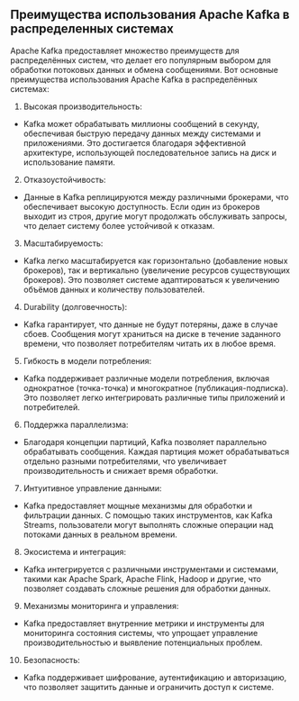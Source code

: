 ## Преимущества использования Apache Kafka в распределенных системах

Apache Kafka предоставляет множество преимуществ для распределённых систем, что делает его популярным выбором для обработки потоковых данных и обмена сообщениями. Вот основные преимущества использования Apache Kafka в распределённых системах:

1. Высокая производительность:
- Kafka может обрабатывать миллионы сообщений в секунду, обеспечивая быструю передачу данных между системами и приложениями. Это достигается благодаря эффективной архитектуре, использующей последовательное запись на диск и использование памяти.

2. Отказоустойчивость:
- Данные в Kafka реплицируются между различными брокерами, что обеспечивает высокую доступность. Если один из брокеров выходит из строя, другие могут продолжать обслуживать запросы, что делает систему более устойчивой к отказам.

3. Масштабируемость:
- Kafka легко масштабируется как горизонтально (добавление новых брокеров), так и вертикально (увеличение ресурсов существующих брокеров). Это позволяет системе адаптироваться к увеличению объёмов данных и количеству пользователей.

4. Durability (долговечность):
- Kafka гарантирует, что данные не будут потеряны, даже в случае сбоев. Сообщения могут храниться на диске в течение заданного времени, что позволяет потребителям читать их в любое время.

5. Гибкость в модели потребления:
- Kafka поддерживает различные модели потребления, включая однократное (точка-точка) и многократное (публикация-подписка). Это позволяет легко интегрировать различные типы приложений и потребителей.

6. Поддержка параллелизма:
- Благодаря концепции партиций, Kafka позволяет параллельно обрабатывать сообщения. Каждая партиция может обрабатываться отдельно разными потребителями, что увеличивает производительность и снижает время обработки.

7. Интуитивное управление данными:
- Kafka предоставляет мощные механизмы для обработки и фильтрации данных. С помощью таких инструментов, как Kafka Streams, пользователи могут выполнять сложные операции над потоками данных в реальном времени.

8. Экосистема и интеграция:
- Kafka интегрируется с различными инструментами и системами, такими как Apache Spark, Apache Flink, Hadoop и другие, что позволяет создавать сложные решения для обработки данных.

9. Механизмы мониторинга и управления:
- Kafka предоставляет внутренние метрики и инструменты для мониторинга состояния системы, что упрощает управление производительностью и выявление потенциальных проблем.

10. Безопасность:
- Kafka поддерживает шифрование, аутентификацию и авторизацию, что позволяет защитить данные и ограничить доступ к системе.

